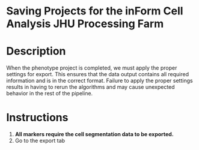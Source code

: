 # Saving Projects for the inForm Cell Analysis JHU Processing Farm
# Description 
When the phenotype project is completed, we must apply the proper settings for export. This ensures that the data output contains all required information and is in the correct format. Failure to apply the proper settings results in having to rerun the algorithms and may cause unexpected behavior in the rest of the pipeline. 

# Instructions
1. **All markers require the cell segmentation data to be exported.**
2. Go to the export tab
